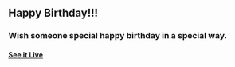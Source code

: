 ## Happy Birthday!!!

### Wish someone special happy birthday in a special way.

#### [See it Live](https://anubhav-singhal-05.github.io/HappyBirthday/)